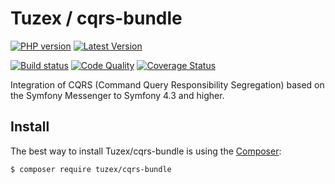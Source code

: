 # Tuzex / cqrs-bundle

[![PHP version](https://img.shields.io/packagist/php-v/tuzex/cqrs-bundle?style=flat-square)](http://php.net)
[![Latest Version](https://img.shields.io/packagist/v/tuzex/cqrs-bundle?style=flat-square)](https://packagist.org/packages/tuzex/cqrs-bundle)

[![Build status](https://img.shields.io/github/workflow/status/tuzex/cqrs-bundle/Tests?style=flat-square)](https://github.com/Tuzex/cqrs-bundle/actions?query=workflow%3ATests)
[![Code Quality](https://img.shields.io/scrutinizer/quality/g/tuzex/cqrs-bundle?style=flat-square)](https://scrutinizer-ci.com/g/Tuzex/cqrs-bundle/?branch=master)
[![Coverage Status](https://img.shields.io/coveralls/github/Tuzex/cqrs-bundle?style=flat-square)](https://coveralls.io/github/Tuzex/cqrs-bundle?branch=master)

Integration of CQRS (Command Query Responsibility Segregation) based on the Symfony Messenger to Symfony 4.3 and higher.

Install
------------

The best way to install Tuzex/cqrs-bundle is using the [Composer](http://getcomposer.org/):

```sh
$ composer require tuzex/cqrs-bundle
```
